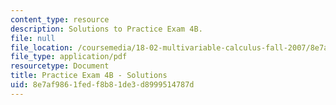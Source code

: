 ```yaml
---
content_type: resource
description: Solutions to Practice Exam 4B.
file: null
file_location: /coursemedia/18-02-multivariable-calculus-fall-2007/8e7af9861fedf8b81de3d8999514787d_prac4bsol.pdf
file_type: application/pdf
resourcetype: Document
title: Practice Exam 4B - Solutions
uid: 8e7af986-1fed-f8b8-1de3-d8999514787d
---
```

